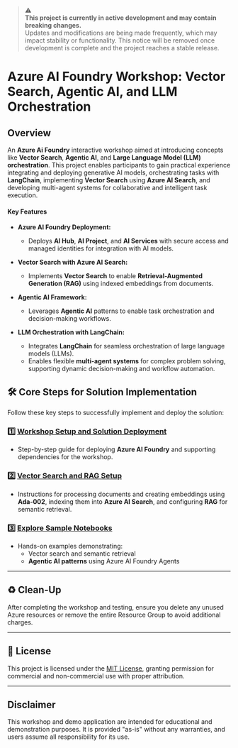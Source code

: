 > ⚠️  
> **This project is currently in active development and may contain breaking changes.**  
> Updates and modifications are being made frequently, which may impact stability or functionality. This notice will be removed once development is complete and the project reaches a stable release. 

# Azure AI Foundry Workshop: Vector Search, Agentic AI, and LLM Orchestration

## Overview  

An **Azure Ai Foundry** interactive workshop aimed at introducing concepts like **Vector Search**, **Agentic AI**, and **Large Language Model (LLM) orchestration**. This project enables participants to gain practical experience integrating and deploying generative AI models, orchestrating tasks with **LangChain**, implementing **Vector Search** using **Azure AI Search**, and developing multi-agent systems for collaborative and intelligent task execution.


#### Key Features  

- **Azure AI Foundry Deployment:**  
  - Deploys **AI Hub**, **AI Project**, and **AI Services** with secure access and managed identities for integration with AI models.  

- **Vector Search with Azure AI Search:**  
  - Implements **Vector Search** to enable **Retrieval-Augmented Generation (RAG)** using indexed embeddings from documents.  

- **Agentic AI Framework:**  
  - Leverages **Agentic AI** patterns to enable task orchestration and decision-making workflows.  

- **LLM Orchestration with LangChain:**  
  - Integrates **LangChain** for seamless orchestration of large language models (LLMs).  
  - Enables flexible **multi-agent systems** for complex problem solving, supporting dynamic decision-making and workflow automation.


## 🛠️ **Core Steps for Solution Implementation**

Follow these key steps to successfully implement and deploy the solution:

### 1️⃣ [**Workshop Setup and Solution Deployment**](docs/deployment.md)  
- Step-by-step guide for deploying **Azure AI Foundry** and supporting dependencies for the workshop.  

### 2️⃣ [**Vector Search and RAG Setup**](docs/vector-search.md)  
- Instructions for processing documents and creating embeddings using **Ada-002**, indexing them into **Azure AI Search**, and configuring **RAG** for semantic retrieval.

### 3️⃣ [**Explore Sample Notebooks**](docs/notebooks.md)  
- Hands-on examples demonstrating:
  - Vector search and semantic retrieval
  - **Agentic AI patterns** using Azure AI Foundry Agents
---

## ♻️ **Clean-Up**

After completing the workshop and testing, ensure you delete any unused Azure resources or remove the entire Resource Group to avoid additional charges.

---

## 📜 License  
This project is licensed under the [MIT License](LICENSE.md), granting permission for commercial and non-commercial use with proper attribution.

---

## Disclaimer  
This workshop and demo application are intended for educational and demonstration purposes. It is provided "as-is" without any warranties, and users assume all responsibility for its use.